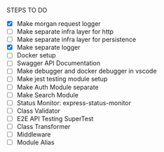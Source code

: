 STEPS TO DO

- [x] Make morgan request logger
- [ ] Make separate infra layer for http
- [ ] Make separate infra layer for persistence
- [x] Make separate logger
- [ ] Docker setup
- [ ] Swagger API Documentation
- [ ] Make debugger and docker debugger in vscode
- [ ] Make jest testing module setup
- [ ] Make Auth Module separate
- [ ] Make Search Module
- [ ] Status Monitor: express-status-monitor
- [ ] Class Validator
- [ ] E2E API Testing SuperTest
- [ ] Class Transformer
- [ ] Middleware
- [ ] Module Alias
